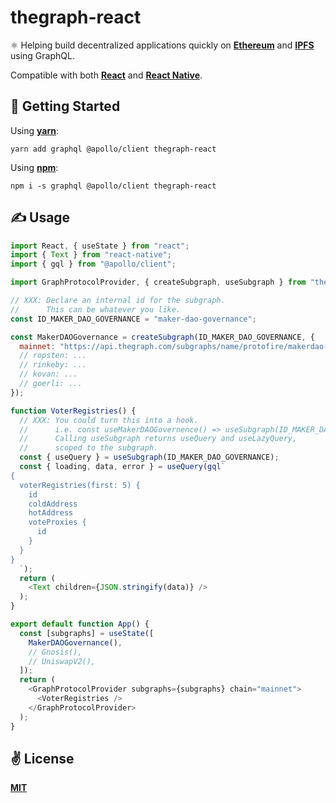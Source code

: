 # thegraph-react
⚛️  Helping build decentralized applications quickly on [**Ethereum**](https://ethereum.org/en/) and [**IPFS**](https://ipfs.io/) using GraphQL.

Compatible with both [**React**](https://reactjs.org) and [**React Native**](https://reactnative.dev).

## 🚀 Getting Started

Using [**yarn**](https://yarnpkg.com):

```
yarn add graphql @apollo/client thegraph-react
```

Using [**npm**](https://npmjs.com):

```
npm i -s graphql @apollo/client thegraph-react
```

## ✍️ Usage

```javascript
import React, { useState } from "react";
import { Text } from "react-native";
import { gql } from "@apollo/client";

import GraphProtocolProvider, { createSubgraph, useSubgraph } from "thegraph-react";

// XXX: Declare an internal id for the subgraph.
//      This can be whatever you like.
const ID_MAKER_DAO_GOVERNANCE = "maker-dao-governance";

const MakerDAOGovernance = createSubgraph(ID_MAKER_DAO_GOVERNANCE, {
  mainnet: "https://api.thegraph.com/subgraphs/name/protofire/makerdao-governance"
  // ropsten: ...
  // rinkeby: ...
  // kovan: ...
  // goerli: ...
});

function VoterRegistries() {
  // XXX: You could turn this into a hook.
  //      i.e. const useMakerDAOGovernence() => useSubgraph(ID_MAKER_DAO_GOVERNANCE);
  //      Calling useSubgraph returns useQuery and useLazyQuery,
  //      scoped to the subgraph.
  const { useQuery } = useSubgraph(ID_MAKER_DAO_GOVERNANCE);
  const { loading, data, error } = useQuery(gql`
{
  voterRegistries(first: 5) {
    id
    coldAddress
    hotAddress
    voteProxies {
      id
    }
  }
}
  `);
  return (
    <Text children={JSON.stringify(data)} />
  );
}

export default function App() {
  const [subgraphs] = useState([
    MakerDAOGovernance(),
    // Gnosis(),
    // UniswapV2(),
  ]);
  return (
    <GraphProtocolProvider subgraphs={subgraphs} chain="mainnet">
      <VoterRegistries />
    </GraphProtocolProvider>
  );
}
```

## ✌️ License
[**MIT**](./LICENSE)
